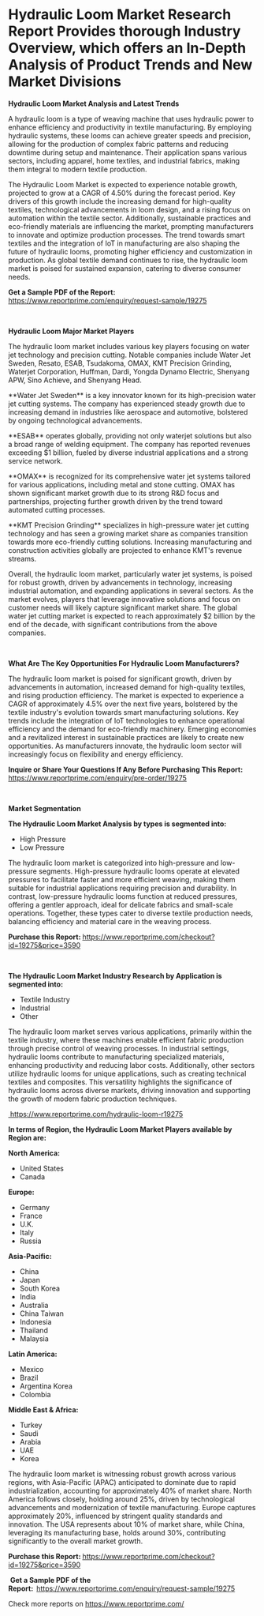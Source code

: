 <p><h1>Hydraulic Loom Market Research Report Provides thorough Industry Overview, which offers an In-Depth Analysis of Product Trends and New Market Divisions</h1></p><p><strong>Hydraulic Loom Market Analysis and Latest Trends</strong></p>
<p><p>A hydraulic loom is a type of weaving machine that uses hydraulic power to enhance efficiency and productivity in textile manufacturing. By employing hydraulic systems, these looms can achieve greater speeds and precision, allowing for the production of complex fabric patterns and reducing downtime during setup and maintenance. Their application spans various sectors, including apparel, home textiles, and industrial fabrics, making them integral to modern textile production.</p><p>The Hydraulic Loom Market is expected to experience notable growth, projected to grow at a CAGR of 4.50% during the forecast period. Key drivers of this growth include the increasing demand for high-quality textiles, technological advancements in loom design, and a rising focus on automation within the textile sector. Additionally, sustainable practices and eco-friendly materials are influencing the market, prompting manufacturers to innovate and optimize production processes. The trend towards smart textiles and the integration of IoT in manufacturing are also shaping the future of hydraulic looms, promoting higher efficiency and customization in production. As global textile demand continues to rise, the hydraulic loom market is poised for sustained expansion, catering to diverse consumer needs.</p></p>
<p><strong>Get a Sample PDF of the Report:&nbsp;</strong> <a href="https://www.reportprime.com/enquiry/request-sample/19275?utm_campaign=3452&utm_medium=2&utm_source=Github&utm_content=ia&utm_term=19032025&utm_id=hydraulic-loom">https://www.reportprime.com/enquiry/request-sample/19275</a></p>
<p>&nbsp;</p>
<p><strong>Hydraulic Loom Major Market Players</strong></p>
<p><p>The hydraulic loom market includes various key players focusing on water jet technology and precision cutting. Notable companies include Water Jet Sweden, Resato, ESAB, Tsudakoma, OMAX, KMT Precision Grinding, Waterjet Corporation, Huffman, Dardi, Yongda Dynamo Electric, Shenyang APW, Sino Achieve, and Shenyang Head.</p><p>**Water Jet Sweden** is a key innovator known for its high-precision water jet cutting systems. The company has experienced steady growth due to increasing demand in industries like aerospace and automotive, bolstered by ongoing technological advancements. </p><p>**ESAB** operates globally, providing not only waterjet solutions but also a broad range of welding equipment. The company has reported revenues exceeding $1 billion, fueled by diverse industrial applications and a strong service network.</p><p>**OMAX** is recognized for its comprehensive water jet systems tailored for various applications, including metal and stone cutting. OMAX has shown significant market growth due to its strong R&D focus and partnerships, projecting further growth driven by the trend toward automated cutting processes.</p><p>**KMT Precision Grinding** specializes in high-pressure water jet cutting technology and has seen a growing market share as companies transition towards more eco-friendly cutting solutions. Increasing manufacturing and construction activities globally are projected to enhance KMT's revenue streams.</p><p>Overall, the hydraulic loom market, particularly water jet systems, is poised for robust growth, driven by advancements in technology, increasing industrial automation, and expanding applications in several sectors. As the market evolves, players that leverage innovative solutions and focus on customer needs will likely capture significant market share. The global water jet cutting market is expected to reach approximately $2 billion by the end of the decade, with significant contributions from the above companies.</p></p>
<p>&nbsp;</p>
<p><strong>What Are The Key Opportunities For Hydraulic Loom Manufacturers?</strong></p>
<p><p>The hydraulic loom market is poised for significant growth, driven by advancements in automation, increased demand for high-quality textiles, and rising production efficiency. The market is expected to experience a CAGR of approximately 4.5% over the next five years, bolstered by the textile industry's evolution towards smart manufacturing solutions. Key trends include the integration of IoT technologies to enhance operational efficiency and the demand for eco-friendly machinery. Emerging economies and a revitalized interest in sustainable practices are likely to create new opportunities. As manufacturers innovate, the hydraulic loom sector will increasingly focus on flexibility and energy efficiency.</p></p>
<p><strong>Inquire or Share Your Questions If Any Before Purchasing This Report:</strong> <a href="https://www.reportprime.com/enquiry/pre-order/19275?utm_campaign=3452&utm_medium=2&utm_source=Github&utm_content=ia&utm_term=19032025&utm_id=hydraulic-loom">https://www.reportprime.com/enquiry/pre-order/19275</a></p>
<p>&nbsp;</p>
<p><strong>Market Segmentation</strong></p>
<p><strong>The Hydraulic Loom Market Analysis by types is segmented into:</strong></p>
<p><ul><li>High Pressure</li><li>Low Pressure</li></ul></p>
<p><p>The hydraulic loom market is categorized into high-pressure and low-pressure segments. High-pressure hydraulic looms operate at elevated pressures to facilitate faster and more efficient weaving, making them suitable for industrial applications requiring precision and durability. In contrast, low-pressure hydraulic looms function at reduced pressures, offering a gentler approach, ideal for delicate fabrics and small-scale operations. Together, these types cater to diverse textile production needs, balancing efficiency and material care in the weaving process.</p></p>
<p><strong>Purchase this Report:&nbsp;</strong><a href="https://www.reportprime.com/checkout?id=19275&price=3590&utm_campaign=3452&utm_medium=2&utm_source=Github&utm_content=ia&utm_term=19032025&utm_id=hydraulic-loom">https://www.reportprime.com/checkout?id=19275&price=3590</a></p>
<p>&nbsp;</p>
<p><strong>The Hydraulic Loom Market Industry Research by Application is segmented into:</strong></p>
<p><ul><li>Textile Industry</li><li>Industrial</li><li>Other</li></ul></p>
<p><p>The hydraulic loom market serves various applications, primarily within the textile industry, where these machines enable efficient fabric production through precise control of weaving processes. In industrial settings, hydraulic looms contribute to manufacturing specialized materials, enhancing productivity and reducing labor costs. Additionally, other sectors utilize hydraulic looms for unique applications, such as creating technical textiles and composites. This versatility highlights the significance of hydraulic looms across diverse markets, driving innovation and supporting the growth of modern fabric production techniques.</p></p>
<p><a href="https://www.reportprime.com/hydraulic-loom-r19275?utm_campaign=3452&utm_medium=2&utm_source=Github&utm_content=ia&utm_term=19032025&utm_id=hydraulic-loom">&nbsp;https://www.reportprime.com/hydraulic-loom-r19275</a></p>
<p><strong>In terms of Region, the Hydraulic Loom Market Players available by Region are:</strong></p>
<p>
    <p> <strong> North America: </strong>
        <ul>
            <li>United States</li>
            <li>Canada</li>
        </ul>
        </p> 
    <p> <strong> Europe: </strong>
        <ul>
            <li>Germany</li>
            <li>France</li>
            <li>U.K.</li>
            <li>Italy</li>
            <li>Russia</li>
        </ul>
        </p> 
    <p> <strong> Asia-Pacific: </strong>
        <ul>
            <li>China</li>
            <li>Japan</li>
            <li>South Korea</li>
            <li>India</li>
            <li>Australia</li>
            <li>China Taiwan</li>
            <li>Indonesia</li>
            <li>Thailand</li>
            <li>Malaysia</li>
        </ul>
        </p> 
    <p> <strong> Latin America: </strong>
        <ul>
            <li>Mexico</li>
            <li>Brazil</li>
            <li>Argentina Korea</li>
            <li>Colombia</li>
        </ul>
        </p> 
    <p> <strong> Middle East & Africa: </strong>
        <ul>
            <li>Turkey</li>
            <li>Saudi</li>
            <li>Arabia</li>
            <li>UAE</li>
            <li>Korea</li>
        </ul>
    </p>
    </p>
<p><p>The hydraulic loom market is witnessing robust growth across various regions, with Asia-Pacific (APAC) anticipated to dominate due to rapid industrialization, accounting for approximately 40% of market share. North America follows closely, holding around 25%, driven by technological advancements and modernization of textile manufacturing. Europe captures approximately 20%, influenced by stringent quality standards and innovation. The USA represents about 10% of market share, while China, leveraging its manufacturing base, holds around 30%, contributing significantly to the overall market growth.</p></p>
<p><strong>Purchase this Report: </strong><a href="https://www.reportprime.com/checkout?id=19275&price=3590&utm_campaign=3452&utm_medium=2&utm_source=Github&utm_content=ia&utm_term=19032025&utm_id=hydraulic-loom">https://www.reportprime.com/checkout?id=19275&price=3590</a></p>
<p>&nbsp;<strong>Get a Sample PDF of the Report:&nbsp;&nbsp;</strong><a href="https://www.reportprime.com/enquiry/request-sample/19275?utm_campaign=3452&utm_medium=2&utm_source=Github&utm_content=ia&utm_term=19032025&utm_id=hydraulic-loom">https://www.reportprime.com/enquiry/request-sample/19275</a></p>
<p><strong></strong></p>
<p>Check more reports on <a href="https://www.reportprime.com/?utm_campaign=3452&utm_medium=2&utm_source=Github&utm_content=ia&utm_term=19032025&utm_id=hydraulic-loom">https://www.reportprime.com/</a></p>
